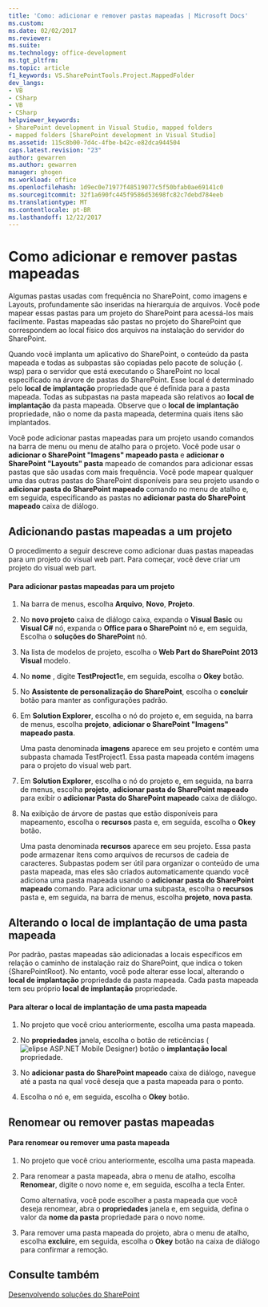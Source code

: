 ```yaml
---
title: 'Como: adicionar e remover pastas mapeadas | Microsoft Docs'
ms.custom: 
ms.date: 02/02/2017
ms.reviewer: 
ms.suite: 
ms.technology: office-development
ms.tgt_pltfrm: 
ms.topic: article
f1_keywords: VS.SharePointTools.Project.MappedFolder
dev_langs:
- VB
- CSharp
- VB
- CSharp
helpviewer_keywords:
- SharePoint development in Visual Studio, mapped folders
- mapped folders [SharePoint development in Visual Studio]
ms.assetid: 115c8b00-7d4c-4fbe-b42c-e82dca944504
caps.latest.revision: "23"
author: gewarren
ms.author: gewarren
manager: ghogen
ms.workload: office
ms.openlocfilehash: 1d9ec0e71977f48519077c5f50bfab0ae69141c0
ms.sourcegitcommit: 32f1a690fc445f9586d53698fc82c7debd784eeb
ms.translationtype: MT
ms.contentlocale: pt-BR
ms.lasthandoff: 12/22/2017
---
```

# <a name="how-to-add-and-remove-mapped-folders"></a>Como adicionar e remover pastas mapeadas
  Algumas pastas usadas com frequência no SharePoint, como imagens e Layouts, profundamente são inseridas na hierarquia de arquivos. Você pode mapear essas pastas para um projeto do SharePoint para acessá-los mais facilmente. Pastas mapeadas são pastas no projeto do SharePoint que correspondem ao local físico dos arquivos na instalação do servidor do SharePoint.  
  
 Quando você implanta um aplicativo do SharePoint, o conteúdo da pasta mapeada e todas as subpastas são copiadas pelo pacote de solução (. wsp) para o servidor que está executando o SharePoint no local especificado na árvore de pastas do SharePoint. Esse local é determinado pelo **local de implantação** propriedade que é definida para a pasta mapeada. Todas as subpastas na pasta mapeada são relativos ao **local de implantação** da pasta mapeada. Observe que o **local de implantação** propriedade, não o nome da pasta mapeada, determina quais itens são implantados.  
  
 Você pode adicionar pastas mapeadas para um projeto usando comandos na barra de menu ou menu de atalho para o projeto. Você pode usar o **adicionar o SharePoint "Imagens" mapeado pasta** e **adicionar o SharePoint "Layouts" pasta** mapeado de comandos para adicionar essas pastas que são usadas com mais frequência. Você pode mapear qualquer uma das outras pastas do SharePoint disponíveis para seu projeto usando o **adicionar pasta do SharePoint mapeado** comando no menu de atalho e, em seguida, especificando as pastas no **adicionar pasta do SharePoint mapeado** caixa de diálogo.  
  
## <a name="adding-mapped-folders-to-a-project"></a>Adicionando pastas mapeadas a um projeto  
 O procedimento a seguir descreve como adicionar duas pastas mapeadas para um projeto do visual web part. Para começar, você deve criar um projeto do visual web part.  
  
#### <a name="to-add-mapped-folders-to-a-project"></a>Para adicionar pastas mapeadas para um projeto  
  
1.  Na barra de menus, escolha **Arquivo**, **Novo**, **Projeto**.  
  
2.  No **novo projeto** caixa de diálogo caixa, expanda o **Visual Basic** ou **Visual C#** nó, expanda o **Office para o SharePoint** nó e, em seguida, Escolha o **soluções do SharePoint** nó.  
  
3.  Na lista de modelos de projeto, escolha o **Web Part do SharePoint 2013 Visual** modelo.  
  
4.  No **nome** , digite **TestProject1**e, em seguida, escolha o **Okey** botão.  
  
5.  No **Assistente de personalização do SharePoint**, escolha o **concluir** botão para manter as configurações padrão.  
  
6.  Em **Solution Explorer**, escolha o nó do projeto e, em seguida, na barra de menus, escolha **projeto**, **adicionar o SharePoint "Imagens" mapeado pasta**.  
  
     Uma pasta denominada **imagens** aparece em seu projeto e contém uma subpasta chamada TestProject1. Essa pasta mapeada contém imagens para o projeto do visual web part.  
  
7.  Em **Solution Explorer**, escolha o nó do projeto e, em seguida, na barra de menus, escolha **projeto**, **adicionar pasta do SharePoint mapeado** para exibir o **adicionar Pasta do SharePoint mapeado** caixa de diálogo.  
  
8.  Na exibição de árvore de pastas que estão disponíveis para mapeamento, escolha o **recursos** pasta e, em seguida, escolha o **Okey** botão.  
  
     Uma pasta denominada **recursos** aparece em seu projeto. Essa pasta pode armazenar itens como arquivos de recursos de cadeia de caracteres. Subpastas podem ser útil para organizar o conteúdo de uma pasta mapeada, mas eles são criados automaticamente quando você adiciona uma pasta mapeada usando o **adicionar pasta do SharePoint mapeado** comando. Para adicionar uma subpasta, escolha o **recursos** pasta e, em seguida, na barra de menus, escolha **projeto**, **nova pasta**.  
  
## <a name="changing-the-deployment-location-of-a-mapped-folder"></a>Alterando o local de implantação de uma pasta mapeada  
 Por padrão, pastas mapeadas são adicionadas a locais específicos em relação o caminho de instalação raiz do SharePoint, que indica o token {SharePointRoot}. No entanto, você pode alterar esse local, alterando o **local de implantação** propriedade da pasta mapeada. Cada pasta mapeada tem seu próprio **local de implantação** propriedade.  
  
#### <a name="to-change-the-deployment-location-of-a-mapped-folder"></a>Para alterar o local de implantação de uma pasta mapeada  
  
1.  No projeto que você criou anteriormente, escolha uma pasta mapeada.  
  
2.  No **propriedades** janela, escolha o botão de reticências (![elipse ASP.NET Mobile Designer](../sharepoint/media/mwellipsis.gif "elipse ASP.NET Mobile Designer")) botão o **implantação local** propriedade.  
  
3.  No **adicionar pasta do SharePoint mapeado** caixa de diálogo, navegue até a pasta na qual você deseja que a pasta mapeada para o ponto.  
  
4.  Escolha o nó e, em seguida, escolha o **Okey** botão.  
  
## <a name="renaming-or-removing-mapped-folders"></a>Renomear ou remover pastas mapeadas  
  
#### <a name="to-rename-or-remove-a-mapped-folder"></a>Para renomear ou remover uma pasta mapeada  
  
1.  No projeto que você criou anteriormente, escolha uma pasta mapeada.  
  
2.  Para renomear a pasta mapeada, abra o menu de atalho, escolha **Renomear**, digite o novo nome e, em seguida, escolha a tecla Enter.  
  
     Como alternativa, você pode escolher a pasta mapeada que você deseja renomear, abra o **propriedades** janela e, em seguida, defina o valor da **nome da pasta** propriedade para o novo nome.  
  
3.  Para remover uma pasta mapeada do projeto, abra o menu de atalho, escolha **excluir**e, em seguida, escolha o **Okey** botão na caixa de diálogo para confirmar a remoção.  
  
## <a name="see-also"></a>Consulte também  
 [Desenvolvendo soluções do SharePoint](../sharepoint/developing-sharepoint-solutions.md)  
  
  